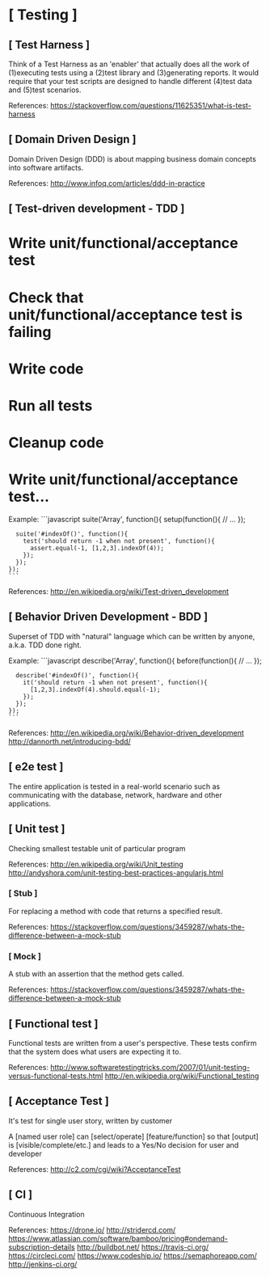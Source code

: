 # [ Testing ]

## [ Test Harness ]

  Think of a Test Harness as an 'enabler' that actually does all the work of (1)executing tests using a (2)test library and (3)generating reports. It would require that your test scripts are designed to handle different (4)test data and (5)test scenarios.

  References:
    https://stackoverflow.com/questions/11625351/what-is-test-harness

## [ Domain Driven Design ]

  Domain Driven Design (DDD) is about mapping business domain concepts into software artifacts.

  References:
    http://www.infoq.com/articles/ddd-in-practice

## [ Test-driven development - TDD ]

  # Write unit/functional/acceptance test
  # Check that unit/functional/acceptance test is failing
  # Write code
  # Run all tests
  # Cleanup code
  # Write unit/functional/acceptance test...

  Example:
    ```javascript
    suite('Array', function(){
      setup(function(){
        // ...
      });

      suite('#indexOf()', function(){
        test('should return -1 when not present', function(){
          assert.equal(-1, [1,2,3].indexOf(4));
        });
      });
    });
    ```

  References:
    http://en.wikipedia.org/wiki/Test-driven_development

## [ Behavior Driven Development - BDD ]

  Superset of TDD with "natural" language which can be written by anyone, a.k.a. TDD done right.

  Example:
    ```javascript
    describe('Array', function(){
      before(function(){
        // ...
      });

      describe('#indexOf()', function(){
        it('should return -1 when not present', function(){
          [1,2,3].indexOf(4).should.equal(-1);
        });
      });
    });
    ```

  References:
    http://en.wikipedia.org/wiki/Behavior-driven_development
    http://dannorth.net/introducing-bdd/

## [ e2e test ]

  The entire application is tested in a real-world scenario such as communicating with the database, network, hardware and other applications.

## [ Unit test ]

  Checking smallest testable unit of particular program

  References:
    http://en.wikipedia.org/wiki/Unit_testing
    http://andyshora.com/unit-testing-best-practices-angularjs.html

### [ Stub ]

  For replacing a method with code that returns a specified result.

  References:
    https://stackoverflow.com/questions/3459287/whats-the-difference-between-a-mock-stub

### [ Mock ]

  A stub with an assertion that the method gets called.

  References:
    https://stackoverflow.com/questions/3459287/whats-the-difference-between-a-mock-stub

## [ Functional test ]

  Functional tests are written from a user's perspective. These tests confirm that the system does what users are expecting it to.

  References:
    http://www.softwaretestingtricks.com/2007/01/unit-testing-versus-functional-tests.html
    http://en.wikipedia.org/wiki/Functional_testing

## [ Acceptance Test ]

  It's test for single user story, written by customer

  A [named user role] can [select/operate] [feature/function] so that [output] is [visible/complete/etc.] and leads to a Yes/No decision for user and developer

  References:
    http://c2.com/cgi/wiki?AcceptanceTest

## [ CI ]

  Continuous Integration

  References:
    https://drone.io/
    http://stridercd.com/
    https://www.atlassian.com/software/bamboo/pricing#ondemand-subscription-details
    http://buildbot.net/
    https://travis-ci.org/
    https://circleci.com/
    https://www.codeship.io/
    https://semaphoreapp.com/
    http://jenkins-ci.org/
